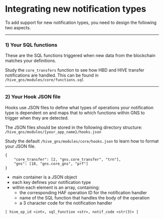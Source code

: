 # Integrating new notification types

To add support for new notification types, you need to design the following two aspects.

---

### 1) Your SQL functions

These are the SQL functions triggered when new data from the blockchain matches your definitions.

Study the `core_transfers` function to see how HBD and HIVE transfer notifications are handled. This can be found in `/hive_gns/modules/core/functions.sql`

---

### 2) Your Hook JSON file

Hooks use JSON files to define what types of operations your notification type is dependent on and maps that to which functions within GNS to trigger when they are detected.

The JSON files should be stored in the following directory structure: `/hive_gns/modules/{your_app_name}/hooks.json`

Study the default `/hive_gns/modules/core/hooks.json` to learn how to format your JSON file.

```
{
    "core_transfer": [2, "gns.core_transfer", "trn"],
    "gns": [18, "gns.core_gns", "prf"]
}
```

- main container is a JSON object
- each key defines your notification type
- within each element is an array, containing:
    - the corresponding HAF operation ID for the notification handler
    - name of the SQL function that handles the body of the operation
    - a 3 character code for the notification handler

`[ hive_op_id <int>, sql_function <str>, notif_code <str(3)> ]`

